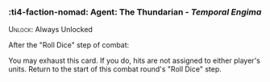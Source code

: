 ### :ti4-faction-nomad: **Agent**: The Thundarian - _Temporal Engima_

<span style="font-variant:small-caps;">Unlock</span>: Always Unlocked

After the "Roll Dice" step of combat:

You may exhaust this card. If you do, hits are not assigned to either player's units. Return to the start of this combat round's "Roll Dice" step.
